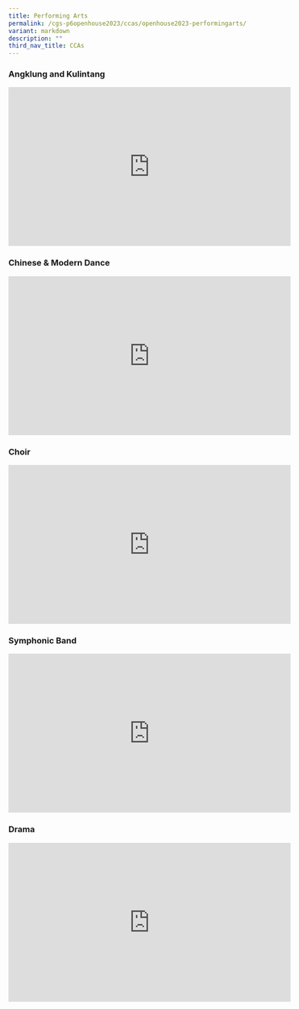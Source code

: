 ```yaml
---
title: Performing Arts
permalink: /cgs-p6openhouse2023/ccas/openhouse2023-performingarts/
variant: markdown
description: ""
third_nav_title: CCAs
---
```

### Angklung and Kulintang
<iframe allowfullscreen="" allow="accelerometer; autoplay; clipboard-write; encrypted-media; gyroscope; picture-in-picture; web-share" frameborder="0" title="YouTube video player" src="https://www.youtube.com/embed/TpKAbU0EvcE?si=2lpYf1YkL7ypZ1tj" height="315" width="560"></iframe>


### Chinese &amp; Modern Dance
<iframe allowfullscreen="" allow="accelerometer; autoplay; clipboard-write; encrypted-media; gyroscope; picture-in-picture; web-share" frameborder="0" title="YouTube video player" src="https://www.youtube.com/embed/HLvtxlO10-o?si=NsDIjJj49BaApN10" height="315" width="560"></iframe>


### Choir
<iframe allowfullscreen="" allow="accelerometer; autoplay; clipboard-write; encrypted-media; gyroscope; picture-in-picture; web-share" frameborder="0" title="YouTube video player" src="https://www.youtube.com/embed/IIjsI6mhyek?si=hVE1vke46HO2s5yk" height="315" width="560"></iframe>


### Symphonic Band
<iframe allowfullscreen="" allow="accelerometer; autoplay; clipboard-write; encrypted-media; gyroscope; picture-in-picture; web-share" frameborder="0" title="YouTube video player" src="https://www.youtube.com/embed/Fb82ehrxEjE?si=wqyKf9fl74JXxPMC" height="315" width="560"></iframe>


### Drama
<iframe allowfullscreen="" allow="accelerometer; autoplay; clipboard-write; encrypted-media; gyroscope; picture-in-picture; web-share" frameborder="0" title="YouTube video player" src="https://www.youtube.com/embed/HRsgTUQwjPQ?si=9Ll86RjAMqlJDbMz" height="315" width="560"></iframe>